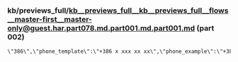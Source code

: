 ### kb/previews_full/kb__previews_full__kb__previews_full__flows__master-first__master-only@guest.har.part078.md.part001.md.part001.md (part 002)

```md
\"386\",\"phone_template\":\"+386 x xxx xx xx\",\"phone_example\":\"+386 1 234 56 78\",\"currency\":\"€\",\"exchange\":73
```

```

